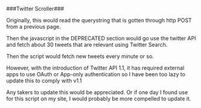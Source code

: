 ###Twitter Scroller###

Originally, this would read the querystring that is gotten through http POST from a previous page.

Then the javascript in the DEPRECATED section would go use the twitter API and fetch about 30 tweets that are relevant using Twitter Search.

Then the script would fetch new tweets every minute or so.


However, with the introduction of Twitter API 1.1, it has required external apps to use OAuth or App-only authentication so I have been too lazy to update this to comply with v1.1


Any takers to update this would be appreciated. Or if one day I found use for this script on my site, I would probably be more compelled to update it.